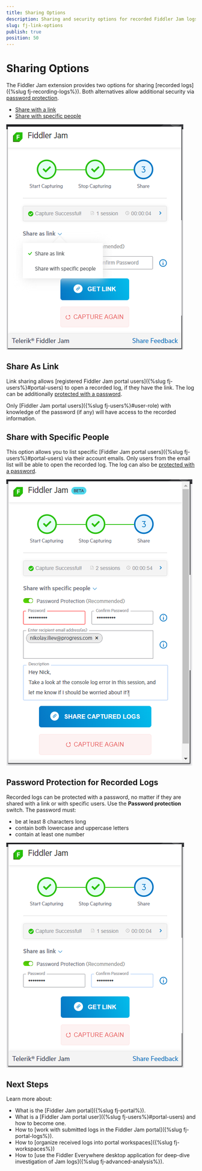 ```yaml
---
title: Sharing Options 
description: Sharing and security options for recorded Fiddler Jam logs. Share with a link or with specific people, and use an optional password. 
slug: fj-link-options
publish: true
position: 50
---
```


# Sharing Options

The Fiddler Jam extension provides two options for sharing [recorded logs]({%slug fj-recording-logs%}). Both alternatives allow additional security via [password protection](#password-protection-for-recorded-logs).

- [Share with a link](#share-with-a-link)
- [Share with specific people](#share-with-specific-people)

![Link generation options](../images/ext/ext-images/extension-link-options.png)

## Share As Link

Link sharing allows [registered Fiddler Jam portal users]({%slug fj-users%}#portal-users) to open a recorded log, if they have the link. The log can be additionally [protected with a password](#password-protection-for-recorded-logs).

Only [Fiddler Jam portal users]({%slug fj-users%}#user-role) with knowledge of the password (if any) will have access to the recorded information.



## Share with Specific People

This option allows you to list specific [Fiddler Jam portal users]({%slug fj-users%}#portal-users) via their account emails. Only users from the email list will be able to open the recorded log. The log can also be [protected with a password](#password-protection-for-recorded-logs).

![Share with specific people](../images/ext/ext-images/extension-link-options-sharing-via-emails-popu.png)

## Password Protection for Recorded Logs

Recorded logs can be protected with a password, no matter if they are shared with a link or with specific users. Use the **Password protection** switch. The password must:

* be at least 8 characters long
* contain both lowercase and uppercase letters
* contain at least one number

![Share with link](../images/ext/ext-images/extension-link-options-password.png)

## Next Steps

Learn more about:

- What is the [Fiddler Jam portal]({%slug fj-portal%}).
- What is a [Fiddler Jam portal user]({%slug fj-users%}#portal-users) and how to become one.
- How to [work with submitted logs in the Fiddler Jam portal]({%slug fj-portal-logs%}).
- How to [organize received logs into portal workspaces]({%slug fj-workspaces%})
- How to [use the Fiddler Everywhere desktop application for deep-dive investigation of Jam logs]({%slug fj-advanced-analysis%}).
